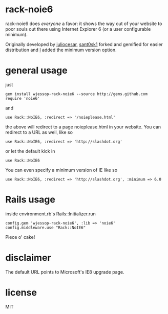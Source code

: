 # rack-noie6

rack-noie6 does _everyone_ a favor: it shows the way out of your website to poor souls out there using Internet Explorer 6 (or a user configurable minimum).

Originally developed by [juliocesar](http://github.com/juliocesar), [sant0sk1](http://github.com/sant0sk1) forked and gemified for easier distribution and [I](http://github.com/wjessop) added the minimum version option.

# general usage

just 

    gem install wjessop-rack-noie6 --source http://gems.github.com
    require 'noie6'
    
and

    use Rack::NoIE6, :redirect => '/noieplease.html'
    
the above will redirect to a page noieplease.html in your website. You can redirect to
a URL as well, like so

    use Rack::NoIE6, :redirect => 'http://slashdot.org'
    
or let the default kick in

    use Rack::NoIE6
    
You can even specify a minimum version of IE like so

    use Rack::NoIE6, :redirect => 'http://slashdot.org', :minimum => 6.0
    
# Rails usage

inside environment.rb's Rails::Initializer.run

    config.gem 'wjessop-rack-noie6', :lib => 'noie6'
    config.middleware.use "Rack::NoIE6"
    
Piece o' cake!
    
# disclaimer

The default URL points to Microsoft's IE8 upgrade page.

# license

MIT
